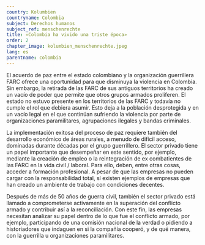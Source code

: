 ```yaml
---
country: Kolumbien
countryname: Colombia
subject: Derechos humanos
subject_ref: menschenrechte
title: «Colombia ha vivido una triste época»
order: 2
chapter_image: kolumbien_menschenrechte.jpeg
lang: es
parentname: colombia
---
```

<div class="content" markdown="1">
El acuerdo de paz entre el estado colombiano y la organización guerrillera FARC ofrece una oportunidad para que disminuya la violencia en Colombia. Sin embargo, la retirada de las FARC de sus antiguos territorios ha creado un vacío de poder que permite que otros grupos armados proliferen. El estado no estuvo presente en los territorios de las FARC y todavía no cumple el rol que debiera asumir. Esto deja a la población desprotegida y en un vacío legal en el que continúan sufriendo la violencia por parte de organizaciones paramilitares, agrupaciones ilegales y bandas criminales.

La implementación exitosa del proceso de paz requiere también del desarrollo económico de áreas rurales, a menudo de difícil acceso, dominadas durante décadas por el grupo guerrillero. El sector privado tiene un papel importante que desempeñar en este sentido, por ejemplo, mediante la creación de empleo o la reintegración de ex combatientes de las FARC en la vida civil / laboral. Para ello, deben, entre otras cosas, acceder a formación profesional. A pesar de que las empresas no pueden cargar con la responsabilidad total, sí existen ejemplos de empresas que han creado un ambiente de trabajo con condiciones decentes.

Después de más de 50 años de guerra civil, también el sector privado está llamado a comprometerse activamente en la superación del conflicto armado y contribuir así a la reconciliación. Con este fin, las empresas necesitan analizar su papel dentro de lo que fue el conflicto armado, por ejemplo, participando de una comisión nacional de la verdad o pidiendo a historiadores que indaguen en si la compañía cooperó, y de qué manera, con la guerrilla u organizaciones paramilitares.
</div>
